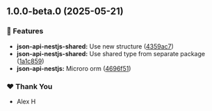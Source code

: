 ## 1.0.0-beta.0 (2025-05-21)

### 🚀 Features

- **json-api-nestjs-shared:** Use new structure ([4359ac7](https://github.com/klerick/nestjs-json-api/commit/4359ac7))
- **json-api-nestjs-shared:** Use shared type from separate package ([1a1c859](https://github.com/klerick/nestjs-json-api/commit/1a1c859))
- **json-api-nestjs:** Microro orm ([4696f51](https://github.com/klerick/nestjs-json-api/commit/4696f51))

### ❤️ Thank You

- Alex H
